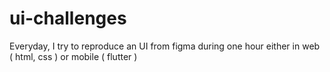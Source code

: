 # ui-challenges
Everyday, I try to reproduce an UI from figma during one hour either in web ( html, css ) or mobile ( flutter )
